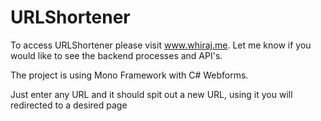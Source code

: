 # URLShortener

To access URLShortener please visit www.whiraj.me. Let me know if you would like to see the backend processes and API's. 

The project is using Mono Framework with C# Webforms. 

Just enter any URL and it should spit out a new URL, using it you will redirected to a desired page

